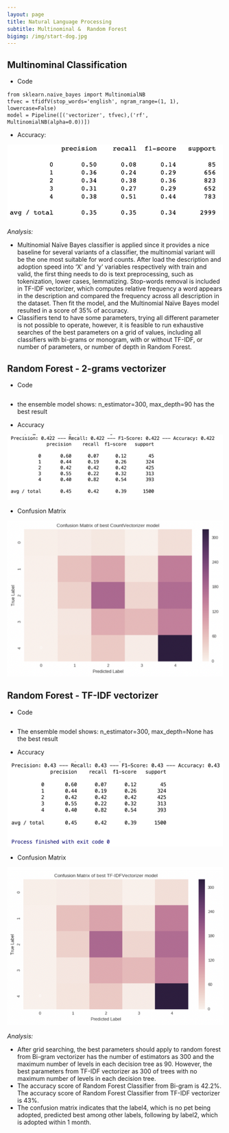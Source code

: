 ```yaml
---
layout: page
title: Natural Language Processing
subtitle: Multinominal &  Random Forest
bigimg: /img/start-dog.jpg
---
```


## Multinominal Classification

* Code

```
from sklearn.naive_bayes import MultinomialNB
tfvec = tfidfV(stop_words='english', ngram_range=(1, 1), lowercase=False)
model = Pipeline([('vectorizer', tfvec),('rf', MultinomialNB(alpha=0.0))])
```

* Accuracy:

![multinominal accuracy](/img/multinominal-accuracy.png)

*Analysis:*
 * Multinomial Naïve Bayes classifier is applied since it provides a nice baseline for several variants of a classifier, the multinomial variant will be the one most suitable for word counts. After load the description and adoption speed into ‘X’ and ‘y’ variables respectively with train and valid, the first thing needs to do is text preprocessing, such as tokenization, lower cases, lemmatizing. Stop-words removal is included in TF-IDF vectorizer, which computes relative frequency a word appears in the description and compared the frequency across all description in the dataset. Then fit the model, and the Multinomial Naïve Bayes model resulted in a score of 35% of accuracy. 
 * Classifiers tend to have some parameters, trying all different parameter is not possible to operate, however, it is feasible to run exhaustive searches of the best parameters on a grid of values, including all classifiers with bi-grams or monogram, with or without TF-IDF, or number of parameters, or number of depth in Random Forest.

## Random Forest - 2-grams vectorizer

* Code

```

```

* the ensemble model shows: n_estimator=300, max_depth=90 has the best result

* Accuracy 

![2-grams vectorizer accuracy](/img/cv-accuracy.png)

* Confusion Matrix

![cv confusion matrix](/img/cv-matrix.png)

## Random Forest - TF-IDF vectorizer

* Code

```

```

* The ensemble model shows: n_estimator=300, max_depth=None has the best result

* Accuracy

![tf-idf vectorizer accuracy](/img/tfidf-accuracy.png)

* Confusion Matrix

![tf-idf confusion matrix](/img/tfidf-matrix.png)

*Analysis:*
 * After grid searching, the best parameters should apply to random forest from Bi-gram vectorizer has the number of estimators as 300 and the maximum number of levels in each decision tree as 90. However, the best parameters from TF-IDF vectorizer as 300 of trees with no maximum number of levels in each decision tree. 
 * The accuracy score of Random Forest Classifier from Bi-gram is 42.2%. The accuracy score of Random Forest Classifier from TF-IDF vectorizer is 43%.
 * The confusion matrix indicates that the label4, which is no pet being adopted, predicted best among other labels, following by label2, which is adopted within 1 month.
